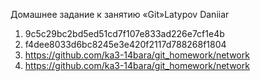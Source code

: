 Домашнее задание к занятию «Git»Latypov Daniiar

1. 9c5c29bc2bd5ed51cd7f107e833ad226e7cf1e4b
2. f4dee8033d6bc8245e3e420f2117d788268f1804
3. https://github.com/ka3-14bara/git_homework/network
4. https://github.com/ka3-14bara/git_homework/network
